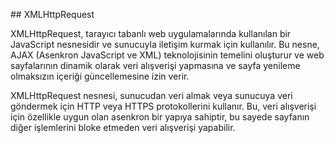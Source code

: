 ## XMLHttpRequest

XMLHttpRequest, tarayıcı tabanlı web uygulamalarında kullanılan bir JavaScript nesnesidir ve sunucuyla iletişim kurmak için kullanılır. Bu nesne, AJAX (Asenkron JavaScript ve XML) teknolojisinin temelini oluşturur ve web sayfalarının dinamik olarak veri alışverişi yapmasına ve sayfa yenileme olmaksızın içeriği güncellemesine izin verir.

XMLHttpRequest nesnesi, sunucudan veri almak veya sunucuya veri göndermek için HTTP veya HTTPS protokollerini kullanır. Bu, veri alışverişi için özellikle uygun olan asenkron bir yapıya sahiptir, bu sayede sayfanın diğer işlemlerini bloke etmeden veri alışverişi yapabilir.
